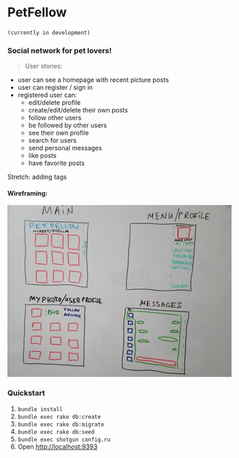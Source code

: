 # PetFellow
`(currently in development)`
### Social network for pet lovers!


> User stories:
  * user can see a homepage with recent picture posts
  * user can register / sign in
  * registered user can:
      * edit/delete profile
      * create/edit/delete their own posts
      * follow other users
      * be followed by other users
      * see their own profile
      * search for users
      * send personal messages
      * like posts
      * have favorite posts

Stretch: adding tags

#### Wireframing:

![Wireframing](public/wireframing.jpg)


### Quickstart

1.  `bundle install`
2.  `bundle exec rake db:create`
3.  `bundle exec rake db:migrate`
4.  `bundle exec rake db:seed`
5.  `bundle exec shotgun config.ru`
6.  Open [http://localhost:9393](http://localhost:9393)
